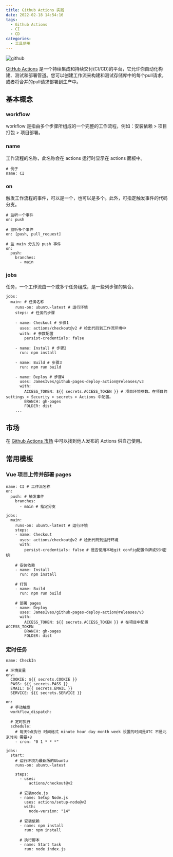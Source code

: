```yaml
---
title: Github Actions 实践
date: 2022-02-18 14:54:16
tags:
  - Github Actions
  - CI
  - CD
categories:
  - 工具使用
---
```


![github](https://s2.loli.net/2022/05/31/B4JcMuPfEwxlVtN.png)

[GitHub Actions](https://docs.github.com/cn/actions) 是一个持续集成和持续交付(CI/CD)的平台，它允许你自动化构建、测试和部署管道。您可以创建工作流来构建和测试存储库中的每个pull请求，或者将合并的pull请求部署到生产中。

<!-- more -->

## 基本概念

### workflow

workflow 是指由多个步骤所组成的一个完整的工作流程，例如：安装依赖 > 项目打包 > 项目部署。

### name

工作流程的名称，此名称会在 actions 运行时显示在 actions 面板中。

```
# 例子
name: CI
```

### on

触发工作流程的事件，可以是一个，也可以是多个。此外，可指定触发事件的代码分支。

```
# 监听一个事件
on: push

# 监听多个事件
on: [push, pull_request]

# 监 main 分支的 push 事件
on:
  push:
    branches:
      - main
```

### jobs

任务，一个工作流由一个或多个任务组成，是一些列步骤的集合。

```
jobs:
  main: # 任务名称
    runs-on: ubuntu-latest # 运行环境
    steps: # 任务的步骤
    
    - name: Checkout # 步骤1
      uses: actions/checkout@v2 # 检出代码到工作流环境中
      with: # 参数配置
        persist-credentials: false
        
    - name: Install # 步骤2
      run: npm install
      
    - name: Build # 步骤3
      run: npm run build
      
    - name: Deploy # 步骤4
      uses: JamesIves/github-pages-deploy-action@releases/v3
      with:
        ACCESS_TOKEN: ${{ secrets.ACCESS_TOKEN }} # 项目环境参数。在项目的 settings > Security > secrets > Actions 中配置。
        BRANCH: gh-pages
        FOLDER: dist
    ...
```

## 市场

在 [Github Actions 市场](https://github.com/marketplace?category=&query=&type=actions&verification=) 中可以找到他人发布的 Actions 供自己使用。

## 常用模板

### Vue 项目上传并部署 pages

```
name: CI # 工作流名称
on:
  push: # 触发事件
    branches:
      - main # 指定分支

jobs:
  main:
    runs-on: ubuntu-latest # 运行环境
    steps:
    - name: Checkout
      uses: actions/checkout@v2 # 检出代码到运行环境
      with:
        persist-credentials: false # 是否使用本地git config配置令牌或SSH密钥
        
    # 安装依赖
    - name: Install
      run: npm install
    
    # 打包
    - name: Build
      run: npm run build
     
    # 部署 pages  
    - name: Deploy
      uses: JamesIves/github-pages-deploy-action@releases/v3
      with:
        ACCESS_TOKEN: ${{ secrets.ACCESS_TOKEN }} # 在项目中配置 ACCESS_TOKEN
        BRANCH: gh-pages
        FOLDER: dist
```

### 定时任务

```
name: CheckIn

# 环境变量
env:
  COOKIE: ${{ secrets.COOKIE }}
  PASS: ${{ secrets.PASS }}
  EMAIL: ${{ secrets.EMAIL }}
  SERVICE: ${{ secrets.SERVICE }}

on:
  # 手动触发
  workflow_dispatch:

  # 定时执行
  schedule:
    # 每天9点执行 时间格式 minute hour day month week 设置的时间是UTC 不是北京时间 需要+8
    - cron: "0 1 * * *"

jobs:
  start:
    # 运行环境为最新版的Ubuntu
    runs-on: ubuntu-latest

    steps:
      - uses:
          actions/checkout@v2
      
      # 安装node.js
      - name: Setup Node.js
        uses: actions/setup-node@v2
        with:
          node-version: "14"

      # 安装依赖
      - name: npm install
        run: npm install
        
      # 执行脚本
      - name: Start task
        run: node index.js
```



